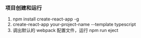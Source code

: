 ### 项目创建和运行
1. npm install create-react-app -g
2. create-react-app your-project-name --template typescript
3. 调出默认的 webpack 配置文件，运行 npm run eject

